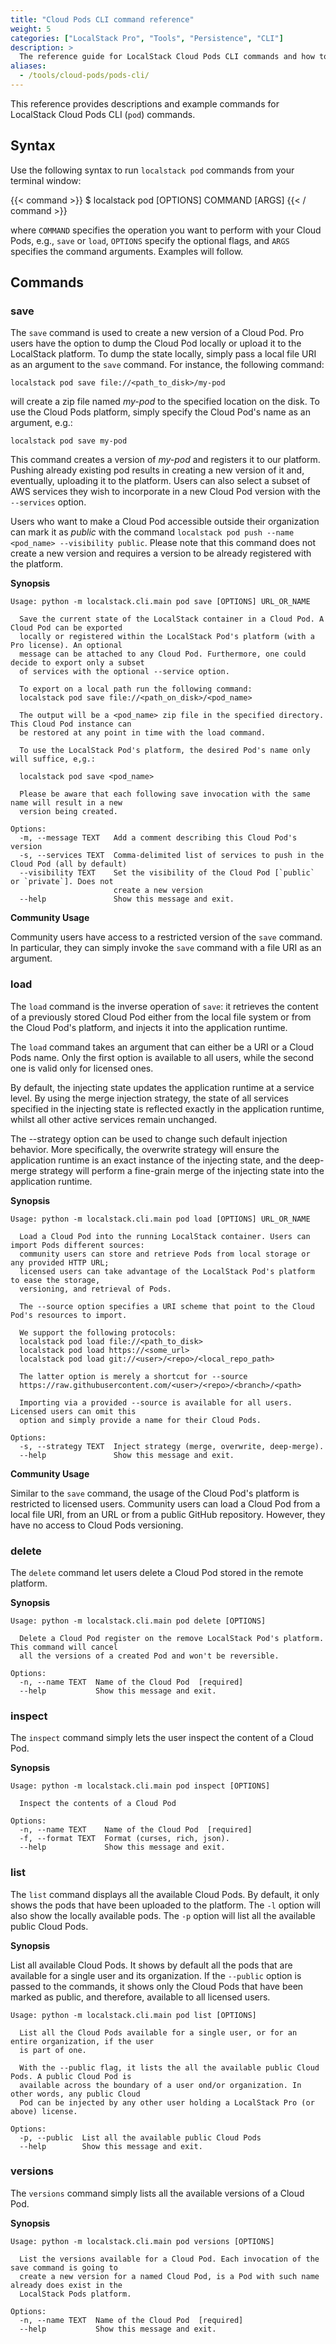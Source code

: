 ```yaml
---
title: "Cloud Pods CLI command reference"
weight: 5
categories: ["LocalStack Pro", "Tools", "Persistence", "CLI"]
description: >
  The reference guide for LocalStack Cloud Pods CLI commands and how to get started on using them!
aliases:
  - /tools/cloud-pods/pods-cli/
---
```


This reference provides descriptions and example commands for LocalStack Cloud Pods CLI (`pod`) commands.

## Syntax

Use the following syntax to run `localstack pod` commands from your terminal window:

{{< command >}}
$ localstack pod [OPTIONS] COMMAND [ARGS]
{{< / command >}}

where `COMMAND` specifies the operation you want to perform with your Cloud Pods, e.g., `save` or `load`, `OPTIONS` specify the optional flags, and `ARGS` specifies the command arguments. Examples will follow.

## Commands

### save
The `save` command is used to create a new version of a Cloud Pod. Pro users have the option to dump the Cloud Pod locally or upload it to the LocalStack platform.
To dump the state locally, simply pass a local file URI as an argument to the `save` command. For instance, the following command:
```
localstack pod save file://<path_to_disk>/my-pod
```
will create a zip file named _my-pod_ to the specified location on the disk.
To use the Cloud Pods platform, simply specify the Cloud Pod's name as an argument, e.g.:
```
localstack pod save my-pod
```
This command creates a version of _my-pod_ and registers it to our platform.
Pushing already existing pod results in creating a new version of it and, eventually, uploading it to the platform.
Users can also select a subset of AWS services they wish to incorporate in a new Cloud Pod version with the `--services` option.

Users who want to make a Cloud Pod accessible outside their organization can mark it as *public* with the command `localstack pod push --name <pod_name> --visibility public`.
Please note that this command does not create a new version and requires a version to be already registered with the platform.

**Synopsis**
```
Usage: python -m localstack.cli.main pod save [OPTIONS] URL_OR_NAME

  Save the current state of the LocalStack container in a Cloud Pod. A Cloud Pod can be exported
  locally or registered within the LocalStack Pod's platform (with a Pro license). An optional
  message can be attached to any Cloud Pod. Furthermore, one could decide to export only a subset
  of services with the optional --service option.

  To export on a local path run the following command:
  localstack pod save file://<path_on_disk>/<pod_name>

  The output will be a <pod_name> zip file in the specified directory. This Cloud Pod instance can
  be restored at any point in time with the load command.

  To use the LocalStack Pod's platform, the desired Pod's name only will suffice, e,g.:

  localstack pod save <pod_name>

  Please be aware that each following save invocation with the same name will result in a new
  version being created.

Options:
  -m, --message TEXT   Add a comment describing this Cloud Pod's version
  -s, --services TEXT  Comma-delimited list of services to push in the Cloud Pod (all by default)
  --visibility TEXT    Set the visibility of the Cloud Pod [`public` or `private`]. Does not
                       create a new version
  --help               Show this message and exit.
```

**Community Usage**

Community users have access to a restricted version of the `save` command. 
In particular, they can simply invoke the `save` command with a file URI as an argument.

### load

The `load` command is the inverse operation of `save`: it retrieves the content of a previously stored Cloud Pod either from the local file system or from the Cloud Pod's platform, and injects it into the application runtime.

The `load` command takes an argument that can either be a URI or a Cloud Pods name. Only the first option is available to all users, while the second one is valid only for licensed ones.

By default, the injecting state updates the application runtime at a service level. By using the merge injection strategy, the state of all services specified in the injecting state is reflected exactly in the application runtime, whilst all other active services remain unchanged.

The --strategy option can be used to change such default injection behavior. More specifically, the overwrite strategy will ensure the application runtime is an exact instance of the injecting state, and the deep-merge strategy will perform a fine-grain merge of the injecting state into the application runtime.

**Synopsis**
```
Usage: python -m localstack.cli.main pod load [OPTIONS] URL_OR_NAME

  Load a Cloud Pod into the running LocalStack container. Users can import Pods different sources:
  community users can store and retrieve Pods from local storage or any provided HTTP URL;
  licensed users can take advantage of the LocalStack Pod's platform to ease the storage,
  versioning, and retrieval of Pods.

  The --source option specifies a URI scheme that point to the Cloud Pod's resources to import.

  We support the following protocols:
  localstack pod load file://<path_to_disk>
  localstack pod load https://<some_url>
  localstack pod load git://<user>/<repo>/<local_repo_path>

  The latter option is merely a shortcut for --source
  https://raw.githubusercontent.com/<user>/<repo>/<branch>/<path>

  Importing via a provided --source is available for all users. Licensed users can omit this
  option and simply provide a name for their Cloud Pods.

Options:
  -s, --strategy TEXT  Inject strategy (merge, overwrite, deep-merge).
  --help               Show this message and exit.
```

**Community Usage**

Similar to the `save` command, the usage of the Cloud Pod's platform is restricted to licensed users.
Community users can load a Cloud Pod from a local file URI, from an URL or from a public GitHub repository. However, they have no access to Cloud Pods versioning.

### delete

The `delete` command let users delete a Cloud Pod stored in the remote platform.

**Synopsis**
```
Usage: python -m localstack.cli.main pod delete [OPTIONS]

  Delete a Cloud Pod register on the remove LocalStack Pod's platform. This command will cancel
  all the versions of a created Pod and won't be reversible.

Options:
  -n, --name TEXT  Name of the Cloud Pod  [required]
  --help           Show this message and exit.
```

### inspect

The `inspect` command simply lets the user inspect the content of a Cloud Pod.

**Synopsis**
```
Usage: python -m localstack.cli.main pod inspect [OPTIONS]

  Inspect the contents of a Cloud Pod

Options:
  -n, --name TEXT    Name of the Cloud Pod  [required]
  -f, --format TEXT  Format (curses, rich, json).
  --help             Show this message and exit.
```

### list

The `list` command displays all the available Cloud Pods.
By default, it only shows the pods that have been uploaded to the platform.
The `-l` option will also show the locally available pods. 
The `-p` option will list all the available public Cloud Pods.

**Synopsis**

List all available Cloud Pods. It shows by default all the pods that are available for a single user and its organization. If the `--public` option is passed to the commands, it shows only the Cloud Pods that have been marked as public, and therefore, available to all licensed users.

```
Usage: python -m localstack.cli.main pod list [OPTIONS]

  List all the Cloud Pods available for a single user, or for an entire organization, if the user
  is part of one.

  With the --public flag, it lists the all the available public Cloud Pods. A public Cloud Pod is
  available across the boundary of a user ond/or organization. In other words, any public Cloud
  Pod can be injected by any other user holding a LocalStack Pro (or above) license.

Options:
  -p, --public  List all the available public Cloud Pods
  --help        Show this message and exit.
```

### versions

The `versions` command simply lists all the available versions of a Cloud Pod.

**Synopsis**
```
Usage: python -m localstack.cli.main pod versions [OPTIONS]

  List the versions available for a Cloud Pod. Each invocation of the save command is going to
  create a new version for a named Cloud Pod, is a Pod with such name already does exist in the
  LocalStack Pods platform.

Options:
  -n, --name TEXT  Name of the Cloud Pod  [required]
  --help           Show this message and exit.
```